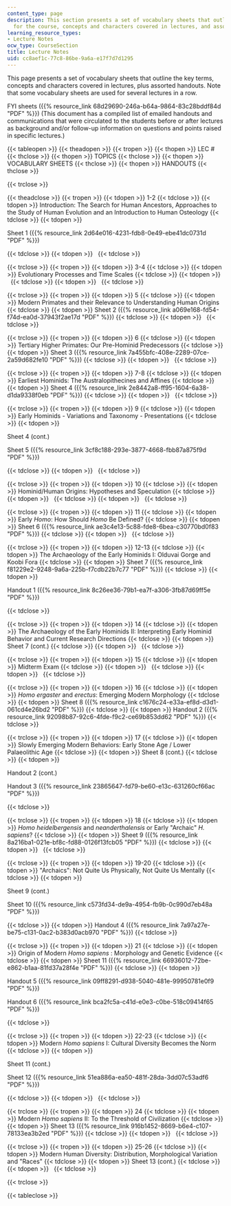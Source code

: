 ```yaml
---
content_type: page
description: This section presents a set of vocabulary sheets that outline key terms
  for the course, concepts and characters covered in lectures, and assorted handouts.
learning_resource_types:
- Lecture Notes
ocw_type: CourseSection
title: Lecture Notes
uid: cc8aef1c-77c8-86be-9a6a-e17f7d7d1295
---
```


This page presents a set of vocabulary sheets that outline the key terms, concepts and characters covered in lectures, plus assorted handouts. Note that some vocabulary sheets are used for several lectures in a row.

FYI sheets ({{% resource_link 68d29690-246a-b64a-9864-83c28bddf84d "PDF" %}}) (This document has a compiled list of emailed handouts and communications that were circulated to the students before or after lectures as background and/or follow-up information on questions and points raised in specific lectures.)

{{< tableopen >}}
{{< theadopen >}}
{{< tropen >}}
{{< thopen >}}
LEC #
{{< thclose >}}
{{< thopen >}}
TOPICS
{{< thclose >}}
{{< thopen >}}
VOCABULARY SHEETS
{{< thclose >}}
{{< thopen >}}
HANDOUTS
{{< thclose >}}

{{< trclose >}}

{{< theadclose >}}
{{< tropen >}}
{{< tdopen >}}
1-2
{{< tdclose >}}
{{< tdopen >}}
Introduction: The Search for Human Ancestors, Approaches to the Study of Human Evolution and an Introduction to Human Osteology
{{< tdclose >}}
{{< tdopen >}}


Sheet 1 ({{% resource_link 2d64e016-4231-fdb8-0e49-ebe41dc0731d "PDF" %}})


{{< tdclose >}}
{{< tdopen >}}
 
{{< tdclose >}}

{{< trclose >}}
{{< tropen >}}
{{< tdopen >}}
3-4
{{< tdclose >}}
{{< tdopen >}}
Evolutionary Processes and Time Scales
{{< tdclose >}}
{{< tdopen >}}
 
{{< tdclose >}}
{{< tdopen >}}
 
{{< tdclose >}}

{{< trclose >}}
{{< tropen >}}
{{< tdopen >}}
5
{{< tdclose >}}
{{< tdopen >}}
Modern Primates and their Relevance to Understanding Human Origins
{{< tdclose >}}
{{< tdopen >}}
Sheet 2 ({{% resource_link a069e168-fd54-f74d-ea0d-37943f2ae17d "PDF" %}})
{{< tdclose >}}
{{< tdopen >}}
 
{{< tdclose >}}

{{< trclose >}}
{{< tropen >}}
{{< tdopen >}}
6
{{< tdclose >}}
{{< tdopen >}}
Tertiary Higher Primates: Our Pre-Hominid Predecessors
{{< tdclose >}}
{{< tdopen >}}
Sheet 3 ({{% resource_link 7a455bfc-408e-2289-07ce-2a59d682fe10 "PDF" %}})
{{< tdclose >}}
{{< tdopen >}}
 
{{< tdclose >}}

{{< trclose >}}
{{< tropen >}}
{{< tdopen >}}
7-8
{{< tdclose >}}
{{< tdopen >}}
Earliest Hominids: The Australopithecines and Affines
{{< tdclose >}}
{{< tdopen >}}
Sheet 4 ({{% resource_link 2e8442a8-ff95-1604-6a38-d1da9338f0eb "PDF" %}})
{{< tdclose >}}
{{< tdopen >}}
 
{{< tdclose >}}

{{< trclose >}}
{{< tropen >}}
{{< tdopen >}}
9
{{< tdclose >}}
{{< tdopen >}}
Early Hominids - Variations and Taxonomy - Presentations
{{< tdclose >}}
{{< tdopen >}}


Sheet 4 (cont.)

Sheet 5 ({{% resource_link 3cf8c188-293e-3877-4668-fbb87a875f9d "PDF" %}})


{{< tdclose >}}
{{< tdopen >}}
 
{{< tdclose >}}

{{< trclose >}}
{{< tropen >}}
{{< tdopen >}}
10
{{< tdclose >}}
{{< tdopen >}}
Hominid/Human Origins: Hypotheses and Speculation
{{< tdclose >}}
{{< tdopen >}}
 
{{< tdclose >}}
{{< tdopen >}}
 
{{< tdclose >}}

{{< trclose >}}
{{< tropen >}}
{{< tdopen >}}
11
{{< tdclose >}}
{{< tdopen >}}
Early _Homo_: How Should _Homo_ Be Defined?
{{< tdclose >}}
{{< tdopen >}}
Sheet 6 ({{% resource_link ae3c4e13-5c88-fde8-6bea-c30770bd0f83 "PDF" %}})
{{< tdclose >}}
{{< tdopen >}}
 
{{< tdclose >}}

{{< trclose >}}
{{< tropen >}}
{{< tdopen >}}
12-13
{{< tdclose >}}
{{< tdopen >}}
The Archaeology of the Early Hominids I: Olduvai Gorge and Koobi Fora
{{< tdclose >}}
{{< tdopen >}}
Sheet 7 ({{% resource_link f81229e2-9248-9a6a-225b-f7cdb22b7c77 "PDF" %}})
{{< tdclose >}}
{{< tdopen >}}


Handout 1 ({{% resource_link 8c26ee36-79b1-ea7f-a306-3fb87d69ff5e "PDF" %}})


{{< tdclose >}}

{{< trclose >}}
{{< tropen >}}
{{< tdopen >}}
14
{{< tdclose >}}
{{< tdopen >}}
The Archaeology of the Early Hominids II: Interpreting Early Hominid Behavior and Current Research Directions
{{< tdclose >}}
{{< tdopen >}}
Sheet 7 (cont.)
{{< tdclose >}}
{{< tdopen >}}
 
{{< tdclose >}}

{{< trclose >}}
{{< tropen >}}
{{< tdopen >}}
15
{{< tdclose >}}
{{< tdopen >}}
Midterm Exam
{{< tdclose >}}
{{< tdopen >}}
 
{{< tdclose >}}
{{< tdopen >}}
 
{{< tdclose >}}

{{< trclose >}}
{{< tropen >}}
{{< tdopen >}}
16
{{< tdclose >}}
{{< tdopen >}}
_Homo ergaster_ and _erectus_: Emerging Modern Morphology
{{< tdclose >}}
{{< tdopen >}}
Sheet 8 ({{% resource_link c1676c24-e33a-ef8d-d3d1-061cd4e26bd2 "PDF" %}})
{{< tdclose >}}
{{< tdopen >}}
Handout 2 ({{% resource_link 92098b87-92c6-4fde-f9c2-ce69b853dd62 "PDF" %}})
{{< tdclose >}}

{{< trclose >}}
{{< tropen >}}
{{< tdopen >}}
17
{{< tdclose >}}
{{< tdopen >}}
Slowly Emerging Modern Behaviors: Early Stone Age / Lower Palaeolithic Age
{{< tdclose >}}
{{< tdopen >}}
Sheet 8 (cont.)
{{< tdclose >}}
{{< tdopen >}}


Handout 2 (cont.)

Handout 3 ({{% resource_link 23865647-fd79-be60-e13c-631260cf66ac "PDF" %}})


{{< tdclose >}}

{{< trclose >}}
{{< tropen >}}
{{< tdopen >}}
18
{{< tdclose >}}
{{< tdopen >}}
_Homo heidelbergensis_ and _neanderthalensis_ or Early "Archaic" _H. sapiens_?
{{< tdclose >}}
{{< tdopen >}}
Sheet 9 ({{% resource_link 8a216ba1-021e-bf8c-fd88-0126f13fcb05 "PDF" %}})
{{< tdclose >}}
{{< tdopen >}}
 
{{< tdclose >}}

{{< trclose >}}
{{< tropen >}}
{{< tdopen >}}
19-20
{{< tdclose >}}
{{< tdopen >}}
"Archaics": Not Quite Us Physically, Not Quite Us Mentally
{{< tdclose >}}
{{< tdopen >}}


Sheet 9 (cont.)

Sheet 10 ({{% resource_link c573fd34-de9a-4954-fb9b-0c990d7eb48a "PDF" %}})


{{< tdclose >}}
{{< tdopen >}}
Handout 4 ({{% resource_link 7a97a27e-be75-c131-0ac2-b383d0acb970 "PDF" %}})
{{< tdclose >}}

{{< trclose >}}
{{< tropen >}}
{{< tdopen >}}
21
{{< tdclose >}}
{{< tdopen >}}
Origin of Modern _Homo sapiens_ : Morphology and Genetic Evidence
{{< tdclose >}}
{{< tdopen >}}
Sheet 11 ({{% resource_link 66936012-72be-e862-b1aa-81fd37a28f4e "PDF" %}})
{{< tdclose >}}
{{< tdopen >}}


Handout 5 ({{% resource_link 09ff8291-d938-5040-481e-99950781e0f9 "PDF" %}})

Handout 6 ({{% resource_link bca2fc5a-c41d-e0e3-c0be-518c09414f65 "PDF" %}})


{{< tdclose >}}

{{< trclose >}}
{{< tropen >}}
{{< tdopen >}}
22-23
{{< tdclose >}}
{{< tdopen >}}
Modern _Homo sapiens_ I: Cultural Diversity Becomes the Norm
{{< tdclose >}}
{{< tdopen >}}


Sheet 11 (cont.)

Sheet 12 ({{% resource_link 51ea886a-ea50-481f-28da-3dd07c53adf6 "PDF" %}})


{{< tdclose >}}
{{< tdopen >}}
 
{{< tdclose >}}

{{< trclose >}}
{{< tropen >}}
{{< tdopen >}}
24
{{< tdclose >}}
{{< tdopen >}}
Modern _Homo sapiens_ II: To the Threshold of Civilization
{{< tdclose >}}
{{< tdopen >}}
Sheet 13 ({{% resource_link 916b1452-8669-b6e4-c107-78133ea3b2ed "PDF" %}})
{{< tdclose >}}
{{< tdopen >}}
 
{{< tdclose >}}

{{< trclose >}}
{{< tropen >}}
{{< tdopen >}}
25-26
{{< tdclose >}}
{{< tdopen >}}
Modern Human Diversity: Distribution, Morphological Variation and "Races"
{{< tdclose >}}
{{< tdopen >}}
Sheet 13 (cont.)
{{< tdclose >}}
{{< tdopen >}}
 
{{< tdclose >}}

{{< trclose >}}

{{< tableclose >}}